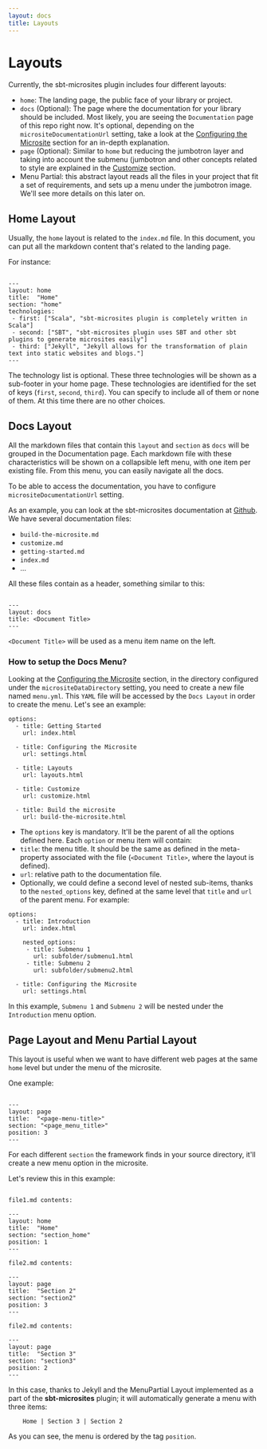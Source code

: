 ```yaml
---
layout: docs
title: Layouts
---
```


# Layouts

Currently, the sbt-microsites plugin includes four different layouts:

- `home`: The landing page, the public face of your library or project.
- `docs` (Optional): The page where the documentation for your library should be included. Most likely, you are seeing the `Documentation` page of this repo right now. It's optional, depending on the `micrositeDocumentationUrl` setting, take a look at the [Configuring the Microsite](settings.html) section for an in-depth explanation.
- `page` (Optional): Similar to `home` but reducing the jumbotron layer and taking into account the submenu (jumbotron and other concepts related to style are explained in the [Customize](customize.html) section.
- Menu Partial: this abstract layout reads all the files in your project that fit a set of requirements, and sets up a menu under the jumbotron image. We'll see more details on this later on.

## Home Layout

Usually, the `home` layout is related to the `index.md` file. In this document, you can put all the markdown content that's related to the landing page.

For instance:

```

---
layout: home
title:  "Home"
section: "home"
technologies:
 - first: ["Scala", "sbt-microsites plugin is completely written in Scala"]
 - second: ["SBT", "sbt-microsites plugin uses SBT and other sbt plugins to generate microsites easily"]
 - third: ["Jekyll", "Jekyll allows for the transformation of plain text into static websites and blogs."]
---
```

The technology list is optional. These three technologies will be shown as a sub-footer in your home page. These technologies are identified for the set of keys (`first`, `second`, `third`). You can specify to include all of them or none of them. At this time there are no other choices.

## Docs Layout

All the markdown files that contain this `layout` and `section` as `docs` will be grouped in the Documentation page. Each markdown file with these characteristics will be shown on a collapsible left menu, with one item per existing file. From this menu, you can easily navigate all the docs.

To be able to access the documentation, you have to configure `micrositeDocumentationUrl` setting.

As an example, you can look at the sbt-microsites documentation at [Github](https://github.com/47deg/sbt-microsites/tree/master/docs/src/main/tut). We have several documentation files:

- `build-the-microsite.md`
- `customize.md`
- `getting-started.md`
- `index.md`
- ...

All these files contain as a header, something similar to this:

```

---
layout: docs
title: <Document Title>
---
```

`<Document Title>` will be used as a menu item name on the left.

### How to setup the Docs Menu?

Looking at the [Configuring the Microsite](settings.html) section, in the directory configured under the `micrositeDataDirectory` setting, you need to create a new file named `menu.yml`. This `YAML` file will be accessed by the `Docs Layout` in order to create the menu. Let's see an example:

```
options:
  - title: Getting Started
    url: index.html

  - title: Configuring the Microsite
    url: settings.html

  - title: Layouts
    url: layouts.html

  - title: Customize
    url: customize.html

  - title: Build the microsite
    url: build-the-microsite.html
```

* The `options` key is mandatory. It'll be the parent of all the options defined here. Each `option` or menu item will contain:
* `title`: the menu title. It should be the same as defined in the meta-property associated with the file (`<Document Title>`, where the layout is defined).
* `url`: relative path to the documentation file.
* Optionally, we could define a second level of nested sub-items, thanks to the `nested_options` key, defined at the same level that `title` and `url` of the parent menu. For example:

```
options:
  - title: Introduction
    url: index.html

    nested_options:
     - title: Submenu 1
       url: subfolder/submenu1.html
     - title: Submenu 2
       url: subfolder/submenu2.html

  - title: Configuring the Microsite
    url: settings.html
```

In this example, `Submenu 1` and `Submenu 2` will be nested under the `Introduction` menu option.

## Page Layout and Menu Partial Layout

This layout is useful when we want to have different web pages at the same `home` level but under the menu of the microsite.

One example:

```

---
layout: page
title:  "<page-menu-title>"
section: "<page_menu_title>"
position: 3
---
```

For each different `section` the framework finds in your source directory, it'll create a new menu option in the microsite.

Let's review this in this example:

```

file1.md contents:

---
layout: home
title:  "Home"
section: "section_home"
position: 1
---

file2.md contents:

---
layout: page
title:  "Section 2"
section: "section2"
position: 3
---

file2.md contents:

---
layout: page
title:  "Section 3"
section: "section3"
position: 2
---
```

In this case, thanks to Jekyll and the MenuPartial Layout implemented as a part of the **sbt-microsites** plugin; it will automatically generate a menu with three items:
 
        Home | Section 3 | Section 2 
        
As you can see, the menu is ordered by the tag `position`.